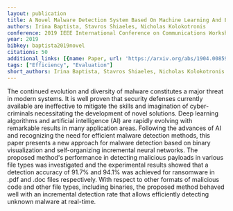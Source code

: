 ```yaml
---
layout: publication
title: A Novel Malware Detection System Based On Machine Learning And Binary Visualization
authors: Irina Baptista, Stavros Shiaeles, Nicholas Kolokotronis
conference: 2019 IEEE International Conference on Communications Workshops (ICC Workshops)
year: 2019
bibkey: baptista2019novel
citations: 50
additional_links: [{name: Paper, url: 'https://arxiv.org/abs/1904.00859'}]
tags: ["Efficiency", "Evaluation"]
short_authors: Irina Baptista, Stavros Shiaeles, Nicholas Kolokotronis
---
```

The continued evolution and diversity of malware constitutes a major threat
in modern systems. It is well proven that security defenses currently available
are ineffective to mitigate the skills and imagination of cyber-criminals
necessitating the development of novel solutions. Deep learning algorithms and
artificial intelligence (AI) are rapidly evolving with remarkable results in
many application areas. Following the advances of AI and recognizing the need
for efficient malware detection methods, this paper presents a new approach for
malware detection based on binary visualization and self-organizing incremental
neural networks. The proposed method's performance in detecting malicious
payloads in various file types was investigated and the experimental results
showed that a detection accuracy of 91.7% and 94.1% was achieved for ransomware
in .pdf and .doc files respectively. With respect to other formats of malicious
code and other file types, including binaries, the proposed method behaved well
with an incremental detection rate that allows efficiently detecting unknown
malware at real-time.